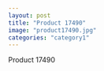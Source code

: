 ```yaml
---
layout: post
title: "Product 17490"
image: "product17490.jpg"
categories: "category1"
---
```

Product 17490
